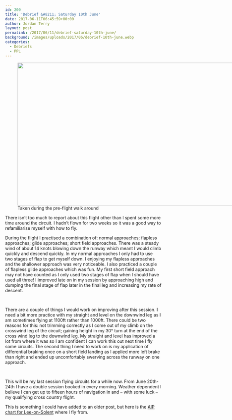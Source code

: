 ```yaml
---
id: 200
title: 'Debrief &#8211; Saturday 10th June'
date: 2017-06-11T06:45:59+00:00
author: Jordan Terry
layout: post
permalink: /2017/06/11/debrief-saturday-10th-june/
background: /images/uploads/2017/06/debrief-10th-june.webp
categories:
  - Debriefs
  - PPL
---
```

<figure id="attachment_201" class="thumbnail wp-caption alignnone" style="width: 1034px"><img loading="lazy" class="size-large wp-image-201" src="{{ site.baseurl }}/images/uploads/2017/06/debrief-10th-june-1024x461.webp" alt="" width="1024" height="461" srcset="{{ site.baseurl }}/images/uploads/2017/06/debrief-10th-june-1024x461.webp 1024w, {{ site.baseurl }}/images/uploads/2017/06/debrief-10th-june-300x135.webp 300w, {{ site.baseurl }}/images/uploads/2017/06/debrief-10th-june-768x346.webp 768w, {{ site.baseurl }}/images/uploads/2017/06/debrief-10th-june.webp 2000w" sizes="(max-width: 1024px) 100vw, 1024px" /><figcaption class="caption wp-caption-text">Taken during the pre-flight walk around</figcaption></figure>

There isn’t too much to report about this flight other than I spent some more time around the circuit. I hadn’t flown for two weeks so it was a good way to refamiliarise myself with how to fly.

<span style="font-weight: 400;">During the flight I practised a combination of: normal approaches; flapless approaches; glide approaches; short field approaches. There was a steady wind of about 14 knots blowing down the runway which meant I would climb quickly and descend quickly. In my normal approaches I only had to use two stages of flap to get myself down. I enjoying my flapless approaches and the shallower approach was very noticeable. I also practiced a couple of flapless glide approaches which was fun. My first short field approach may not have counted as I only used two stages of flap when I should have used all three! I improved late on in my session by approaching high and dumping the final stage of flap later in the final leg and increasing my rate of descent.</span>

&nbsp;

<span style="font-weight: 400;">There are a couple of things I would work on improving after this session. I need a bit more practice with my straight and level on the downwind leg as I am sometimes flying at 1100ft rather than 1000ft. There could be two reasons for this: not trimming correctly as I come out of my climb on the crosswind leg of the circuit; gaining height in my 30° turn at the end of the cross wind leg to the downwind leg. My straight and level has improved a lot from where it was so I am confident I can work this out next time I fly some circuits. The second thing I need to work on is my application of differential braking once on a short field landing as I applied more left brake than right and ended up uncomfortably swerving across the runway on one approach.</span>

&nbsp;

<span style="font-weight: 400;">This will be my last session flying circuits for a while now. From June 20th-24th I have a double session booked in every morning. Weather dependent I believe I can get up to fifteen hours of navigation in and &#8211; with some luck &#8211; my qualifying cross country flight.</span>

This is something I could have added to an older post, but here is the [AIP chart for Lee-on-Solent](http://www.ead.eurocontrol.int/eadbasic/pamslight-54CD6A297BA7895421B2168E269B4FBB/7FE5QZZF3FXUS/EN/Charts/AD/AIRAC/EG_AD_2_EGHF_2-1_en_2016-04-28.pdf) where I fly from.